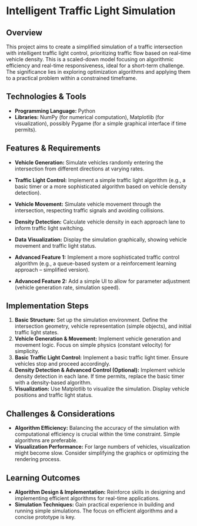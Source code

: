 # Intelligent Traffic Light Simulation

## Overview

This project aims to create a simplified simulation of a traffic intersection with intelligent traffic light control, prioritizing traffic flow based on real-time vehicle density. This is a scaled-down model focusing on algorithmic efficiency and real-time responsiveness, ideal for a short-term challenge.  The significance lies in exploring optimization algorithms and applying them to a practical problem within a constrained timeframe.

## Technologies & Tools

* **Programming Language:** Python
* **Libraries:**  NumPy (for numerical computation), Matplotlib (for visualization), possibly Pygame (for a simple graphical interface if time permits).

## Features & Requirements

- **Vehicle Generation:**  Simulate vehicles randomly entering the intersection from different directions at varying rates.
- **Traffic Light Control:** Implement a simple traffic light algorithm (e.g., a basic timer or a more sophisticated algorithm based on vehicle density detection).
- **Vehicle Movement:**  Simulate vehicle movement through the intersection, respecting traffic signals and avoiding collisions.
- **Density Detection:**  Calculate vehicle density in each approach lane to inform traffic light switching.
- **Data Visualization:** Display the simulation graphically, showing vehicle movement and traffic light status.

- **Advanced Feature 1:** Implement a more sophisticated traffic control algorithm (e.g., a queue-based system or a reinforcement learning approach – simplified version).
- **Advanced Feature 2:**  Add a simple UI to allow for parameter adjustment (vehicle generation rate, simulation speed).

## Implementation Steps

1. **Basic Structure:** Set up the simulation environment. Define the intersection geometry, vehicle representation (simple objects), and initial traffic light states.
2. **Vehicle Generation & Movement:** Implement vehicle generation and movement logic.  Focus on simple physics (constant velocity) for simplicity.
3. **Basic Traffic Light Control:** Implement a basic traffic light timer.  Ensure vehicles stop and proceed accordingly.
4. **Density Detection & Advanced Control (Optional):** Implement vehicle density detection in each lane. If time permits, replace the basic timer with a density-based algorithm.
5. **Visualization:**  Use Matplotlib to visualize the simulation. Display vehicle positions and traffic light status.


## Challenges & Considerations

- **Algorithm Efficiency:**  Balancing the accuracy of the simulation with computational efficiency is crucial within the time constraint.  Simple algorithms are preferable.
- **Visualization Performance:**  For large numbers of vehicles, visualization might become slow. Consider simplifying the graphics or optimizing the rendering process.


## Learning Outcomes

- **Algorithm Design & Implementation:**  Reinforce skills in designing and implementing efficient algorithms for real-time applications.
- **Simulation Techniques:**  Gain practical experience in building and running simple simulations.  The focus on efficient algorithms and a concise prototype is key.

